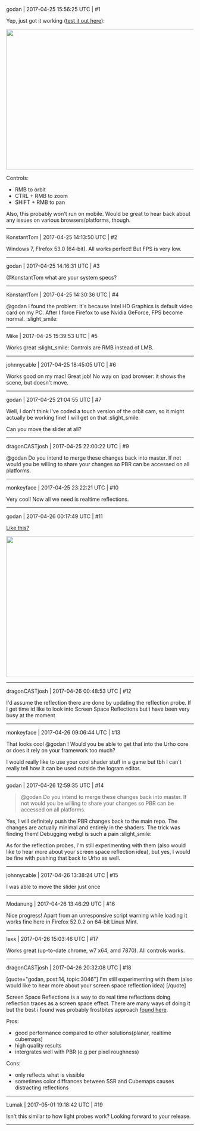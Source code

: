 godan | 2017-04-25 15:56:25 UTC | #1

Yep, just got it working ([test it out here](https://meshgeometry.github.io/Demos/PBR/IogramPlayer.html)): 

<img src="//cdck-file-uploads-global.s3.dualstack.us-west-2.amazonaws.com/standard17/uploads/urho3d/original/1X/e98c3092b4264db5847ea9e6b673c83598b170f0.jpg" width="690" height="377">

Controls:
- RMB to orbit
- CTRL + RMB to zoom
- SHIFT + RMB to pan

Also, this probably won't run on mobile. Would be great to hear back about any issues on various browsers/platforms, though.

-------------------------

KonstantTom | 2017-04-25 14:13:50 UTC | #2

Windows 7, FIrefox 53.0 (64-bit).
All works perfect! But FPS is very low.

-------------------------

godan | 2017-04-25 14:16:31 UTC | #3

@KonstantTom what are your system specs?

-------------------------

KonstantTom | 2017-04-25 14:30:36 UTC | #4

@godan I found the problem: it's because Intel HD Graphics is default video card on my PC. After I force Firefox to use Nvidia GeForce, FPS become normal. :slight_smile:

-------------------------

Mike | 2017-04-25 15:39:53 UTC | #5

Works great :slight_smile:
Controls are RMB instead of LMB.

-------------------------

johnnycable | 2017-04-25 18:45:05 UTC | #6

Works good on my mac! Great job!
No way on ipad browser: it shows the scene, but doesn't move.

-------------------------

godan | 2017-04-25 21:04:55 UTC | #7

Well, I don't think I've coded a touch version of the orbit cam, so it might actually be working fine! I will get on that :slight_smile:

Can you move the slider at all?

-------------------------

dragonCASTjosh | 2017-04-25 22:00:22 UTC | #9

@godan Do you intend to merge these changes back into master. If not would you be willing to share your changes so PBR can be accessed on all platforms.

-------------------------

monkeyface | 2017-04-25 23:22:21 UTC | #10

Very cool! Now all we need is realtime reflections.

-------------------------

godan | 2017-04-26 00:17:49 UTC | #11

[Like this?](https://meshgeometry.github.io/Demos/FancyPBR/IogramPlayer.html)

<img src="//cdck-file-uploads-global.s3.dualstack.us-west-2.amazonaws.com/standard17/uploads/urho3d/original/1X/91a021c6bb0017e057d1e64306e000fc19555d91.png" width="690" height="378">

-------------------------

dragonCASTjosh | 2017-04-26 00:48:53 UTC | #12

I'd assume the reflection there are done by updating the reflection probe. If I get time id like to look into Screen Space Reflections but i have been very busy at the moment

-------------------------

monkeyface | 2017-04-26 09:06:44 UTC | #13

That looks cool @godan !
Would you be able to get that into the Urho core or does it rely on your framework too much?

I would really like to use your cool shader stuff in a game but tbh I can't really tell how it can be used outside the Iogram editor.

-------------------------

godan | 2017-04-26 12:59:35 UTC | #14

> @godan Do you intend to merge these changes back into master. If not would you be willing to share your changes so PBR can be accessed on all platforms.

Yes, I will definitely push the PBR changes back to the main repo. The changes are actually minimal and entirely in the shaders. The trick was finding them! Debugging webgl is such a pain :slight_smile:

As for the reflection probes, I'm still experimenting with them (also would like to hear more about your screen space reflection idea), but yes, I would be fine with pushing that back to Urho as well.

-------------------------

johnnycable | 2017-04-26 13:38:24 UTC | #15

I was able to move the slider just once

-------------------------

Modanung | 2017-04-26 13:46:29 UTC | #16

Nice progress!
Apart from an unresponsive script warning while loading it works fine here in Firefox 52.0.2 on 64-bit Linux Mint.

-------------------------

lexx | 2017-04-26 15:03:46 UTC | #17

Works great (up-to-date chrome,  w7 x64,  amd 7870). All controls works.

-------------------------

dragonCASTjosh | 2017-04-26 20:32:08 UTC | #18

[quote="godan, post:14, topic:3046"]
I'm still experimenting with them (also would like to hear more about your screen space reflection idea)
[/quote]

Screen Space Reflections is a way to do real time reflections doing reflection traces as a screen space effect. There are many ways of doing it but the best i found was probably frostbites approach [found here](http://www.frostbite.com/2015/08/stochastic-screen-space-reflections/).

Pros:
 - good performance compared to other solutions(planar, realtime cubemaps)
 - high quality results
 - intergrates well with PBR (e.g per pixel roughness)

Cons:
 - only reflects what is vissible
- sometimes color diffrances between SSR and Cubemaps causes distracting reflections

-------------------------

Lumak | 2017-05-01 19:18:42 UTC | #19

Isn't this similar to how light probes work? Looking forward to your release.

-------------------------

